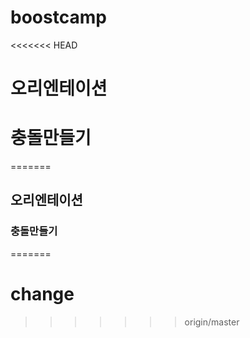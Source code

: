 ﻿# boostcamp
<<<<<<< HEAD
# 오리엔테이션
# 충돌만들기
=======
## 오리엔테이션
### 충돌만들기
=======
# change

>>>>>>> origin/master
